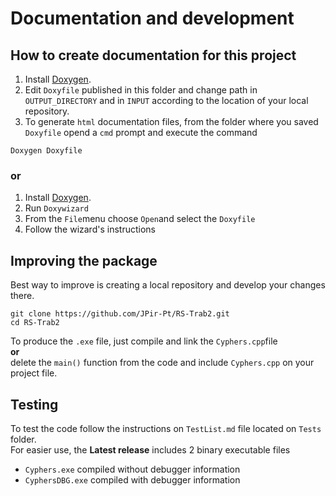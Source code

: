 # Documentation and development

## How to create documentation for this project

1. Install [Doxygen](https://www.doxygen.nl/download.html).
2. Edit `Doxyfile` published in this folder and change path in `OUTPUT_DIRECTORY`
and in `INPUT` according to the location of your local repository.
3. To generate `html` documentation files, from the folder where you saved `Doxyfile`
opend a `cmd` prompt and execute the command  

```
Doxygen Doxyfile
```

### or

1. Install [Doxygen](https://www.doxygen.nl/download.html).
2. Run `Doxywizard`
3. From the `File`menu choose `Open`and select the `Doxyfile`
4. Follow the wizard's instructions

## Improving the package

Best way to improve is creating a local repository and develop your changes there.

```
git clone https://github.com/JPir-Pt/RS-Trab2.git
cd RS-Trab2
```

To produce the `.exe` file, just compile and link the `Cyphers.cpp`file  
**or**  
delete the `main()` function from the code and include `Cyphers.cpp` on your project file.  

## Testing

To test the code follow the instructions on `TestList.md` file located on `Tests` folder.  
For easier use, the **Latest release** includes 2 binary executable files  

* `Cyphers.exe` compiled without debugger information
* `CyphersDBG.exe` compiled with debugger information
